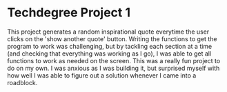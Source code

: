 # Techdegree Project 1
 This project generates a random inspirational quote everytime the user clicks on the 'show another quote' button.
 Writing the functions to get the program to work was challenging, but by tackling each section at a time (and checking that everything was working as I go), I was able to get all functions to work as needed on the screen.
 This was a really fun project to do on my own. I was anxious as I was building it, but surprised myself with how well I was able to figure out a solution whenever I came into a roadblock.
